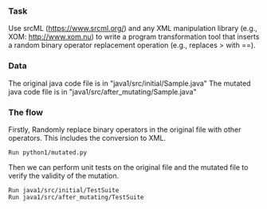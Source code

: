 ### Task
Use srcML (https://www.srcml.org/) and any XML manipulation library (e.g., XOM: http://www.xom.nu) to write a program transformation tool that inserts a random binary operator replacement operation (e.g., replaces > with ==).

### Data
The original java code file is in "java1/src/initial/Sample.java"
The mutated java code file is in "java1/src/after_mutating/Sample.java"

### The flow
Firstly, Randomly replace binary operators in the original file with other operators. This includes the conversion to XML.
```
Run python1/mutated.py
```
Then we can perform unit tests on the original file and the mutated file to verify the validity of the mutation.
```
Run java1/src/initial/TestSuite
Run java1/src/after_mutating/TestSuite
```
